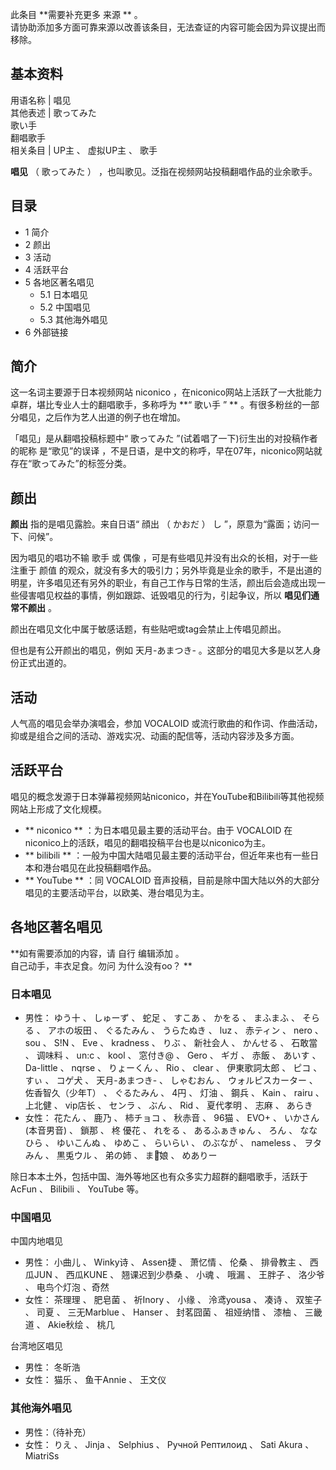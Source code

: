 此条目 **需要补充更多 来源  ** 。  
请协助添加多方面可靠来源以改善该条目，无法查证的内容可能会因为异议提出而移除。

**基本资料**  
---  
用语名称  |  唱见   
其他表述  |  歌ってみた    
歌い手  
翻唱歌手  
相关条目  |  UP主  、  虚拟UP主  、  歌手   
  
**唱见** （  歌ってみた  ）  ，也叫歌见。泛指在视频网站投稿翻唱作品的业余歌手。

##  目录

  * 1  简介 
  * 2  颜出 
  * 3  活动 
  * 4  活跃平台 
  * 5  各地区著名唱见 
    * 5.1  日本唱见 
    * 5.2  中国唱见 
    * 5.3  其他海外唱见 
  * 6  外部链接 

##  简介

这一名词主要源于日本视频网站  niconico  ，在niconico网站上活跃了一大批能力卓群，堪比专业人士的翻唱歌手，多称呼为 **“ 歌い手  ”
** 。有很多粉丝的一部分唱见，之后作为艺人出道的例子也在增加。

「唱见」是从翻唱投稿标题中“  歌ってみた  ”(试着唱了一下)衍生出的对投稿作者的昵称  是“歌见”的误译
，不是日语，是中文的称呼，早在07年，niconico网站就存在“歌ってみた”的标签分类。

##  颜出

**颜出** 指的是唱见露脸。来自日语“  顔出  （  かおだ  ）  し  ”，原意为“露面；访问一下、问候”。

因为唱见的唱功不输  歌手  或  偶像  ，可是有些唱见并没有出众的长相，对于一些注重于  颜值
的观众，就没有多大的吸引力；另外毕竟是业余的歌手，不是出道的明星，许多唱见还有另外的职业，有自己工作与日常的生活，颜出后会造成出现一些侵害唱见权益的事情，例如跟踪、诋毁唱见的行为，引起争议，所以
**唱见们通常不颜出** 。

颜出在唱见文化中属于敏感话题，有些贴吧或tag会禁止上传唱见颜出。

但也是有公开颜出的唱见，例如  天月-あまつき-  。这部分的唱见大多是以艺人身份正式出道的。

##  活动

人气高的唱见会举办演唱会，参加  VOCALOID  或流行歌曲的和作词、作曲活动，抑或是组合之间的活动、游戏实况、动画的配信等，活动内容涉及多方面。

##  活跃平台

唱见的概念发源于日本弹幕视频网站niconico，并在YouTube和Bilibili等其他视频网站上形成了文化规模。

  * ** niconico  ** ：为日本唱见最主要的活动平台。由于  VOCALOID  在niconico上的活跃，唱见的翻唱投稿平台也是以niconico为主。 
  * ** bilibili  ** ：一般为中国大陆唱见最主要的活动平台，但近年来也有一些日本和港台唱见在此投稿翻唱作品。 
  * ** YouTube  ** ：同  VOCALOID  音声投稿，目前是除中国大陆以外的大部分唱见的主要活动平台，以欧美、港台唱见为主。 

##  各地区著名唱见

**如有需要添加的内容，请 自行  编辑添加  。  
自己动手，丰衣足食。勿问  为什么没有oo？  **

###  日本唱见

  * 男性：  ゆう十  、  しゅーず  、  蛇足  、  すこあ  、  かをる  、  まふまふ  、  そらる  、  アホの坂田  、  ぐるたみん  、  うらたぬき  、  luz  、  赤ティン  、  nero  、  sou  、  S!N  、  Eve  、  kradness  、  りぶ  、  新社会人  、  かんせる  、  石敢當  、  调味料  、  un:c  、  kool  、  窓付き@  、  Gero  、  ギガ  、  赤飯  、  あいす  、  Da-little  、  nqrse  、  りょーくん  、  Rio  、  clear  、  伊東歌詞太郎  、  ピコ  、  すぃ  、  コゲ犬  、  天月-あまつき-  、  しゃむおん  、  ウォルピスカーター  、  佐香智久（少年T）  、  ぐるたみん  、  4円  、  灯油  、  鋼兵  、  Kain  、  rairu  、  上北健  、  vip店长  、  センラ  、  ぶん  、  Rid  、  夏代孝明  、  志麻  、  あらき 
  * 女性：  花たん  、  鹿乃  、  柿チョコ  、  秋赤音  、  96猫  、  EVO+  、  いかさん(本音男音)  、  鎖那  、  柊 優花  、  れをる  、  あるふぁきゅん  、  ろん  、  ななひら  、  ゆいこんぬ  、  ゆめこ  、  らいらい  、  のぶなが  、  nameless  、  ヲタみん  、  黒兎ウル  、  弟の姉  、  まじ͡娘  、  めありー 

除日本本土外，包括中国、海外等地区也有众多实力超群的翻唱歌手，活跃于  AcFun  、  Bilibili  、  YouTube  等。

###  中国唱见

中国内地唱见

  * 男性：  小曲儿  、  Winky诗  、  Assen捷  、  萧忆情  、  伦桑  、  排骨教主  、  西瓜JUN  、  西瓜KUNE  、  翘课迟到少恭桑  、  小魂  、  哦漏  、  王胖子  、  洛少爷  、  电鸟个灯泡  、奇然 
  * 女性：  茶理理  、  肥皂菌  、  祈Inory  、  小缘  、  泠鸢yousa  、  凑诗  、  双笙子  、  司夏  、  三无Marblue  、  Hanser  、  封茗囧菌  、  祖娅纳惜  、  漆柚  、  三畿道  、  Akie秋绘  、  桃几 

台湾地区唱见

  * 男性：  冬昕浩 
  * 女性：  猫乐  、  鱼干Annie  、  王文仪 

###  其他海外唱见

  * 男性：（待补充） 
  * 女性：  りえ  、  Jinja  、  Selphius  、  Ручной Рептилоид  、  Sati Akura  、  MiatriSs 